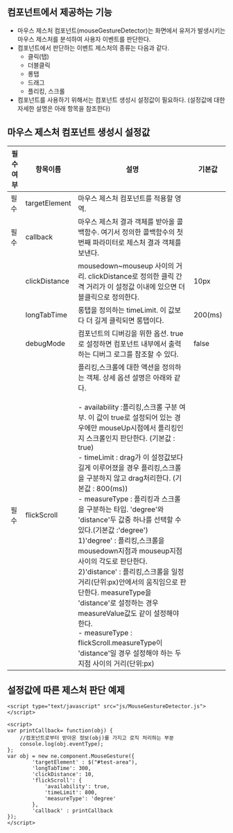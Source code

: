 ## 컴포넌트에서 제공하는 기능 
  * 마우스 제스처 컴포넌트(mouseGestureDetector)는 화면에서 유저가 발생시키는 마우스 제스처를 분석하여 사용자 이벤트를 판단한다.
  * 컴포넌트에서 판단하는 이벤트 제스처의 종류는 다음과 같다.
    * 클릭(탭)
    * 더블클릭 
    * 롱탭 
    * 드래그
    * 플리킹, 스크롤 
  * 컴포넌트를 사용하기 위해서는 컴포넌트 생성시 설정값이 필요하다. (설정값에 대한 자세한 설명은 아래 항목을 참조한다) 

## 마우스 제스처 컴포넌트 생성시 설정값

| 필수여부 | 항목이름          |설명|기본값|
| ---------- | ----------- |----------- |----------- |
| 필수  | targetElement |마우스 제스처 컴포넌트를 적용할 영역.| |
| 필수  | callback     |마우스 제스처 결과 객체를 받아올 콜백함수. 여기서 정의한 콜백함수의 첫번째 파라미터로 제스처 결과 객체를 보낸다.| |
| | clickDistance | mousedown~mouseup 사이의 거리. clickDistance로 정의한 클릭 간격 거리가 이 설정값 이내에 있으면 더블클릭으로 정의한다. | 10px |
| | longTabTime | 롱탭을 정의하는 timeLimit. 이 값보다 더 길게 클릭되면 롱탭이다. | 200(ms) |
| | debugMode | 컴포넌트의 디버깅을 위한 옵션. true로 설정하면 컴포넌트 내부에서 출력하는 디버그 로그를 참조할 수 있다. | false |
| 필수 | flickScroll| 플리킹,스크롤에 대한 액션을 정의하는 객체. 상세 옵션 설명은 아래와 같다. <br><br> - availability :플리킹,스크롤 구분 여부. 이 값이 true로 설정되어 있는 경우에만 mouseUp시점에서 플리킹인지 스크롤인지 판단한다. (기본값 : true) <br>- timeLimit : drag가 이 설정값보다 길게 이루어졌을 경우 플리킹,스크롤을 구분하지 않고 drag처리한다. (기본값 : 800(ms)) <br>- measureType : 플리킹과 스크롤을 구분하는 타입. 'degree'와 'distance'두 값중 하나를 선택할 수 있다.(기본값 :'degree')<br> 1)'degree' : 플리킹,스크롤을 mousedown지점과 mouseup지점 사이의 각도로 판단한다. <br> 2)'distance' : 플리킹,스크롤을 일정 거리(단위:px)안에서의 움직임으로 판단한다. measureType을 'distance'로 설정하는 경우 measureValue값도 같이 설정해야 한다. <br> - measureType : flickScroll.measureType이 'distance'일 경우 설정해야 하는 두 지점 사이의 거리(단위:px) | |

## 설정값에 따른 제스처 판단 예제 
```
<script type="text/javascript" src="js/MouseGestureDetector.js"></script>
 
<script>
var printCallback= function(obj) {
    //컴포넌트로부터 받아온 정보(obj)를 가지고 로직 처리하는 부분
    console.log(obj.eventType);  
};
var obj = new ne.component.MouseGesture({
        'targetElement' : $("#test-area"),
        'longTabTime': 300,           
        'clickDistance': 10,
        'flickScroll': {
            'availability': true,      
            'timeLimit': 800,
            'measureType': 'degree'
        },
        'callback' : printCallback
});
</script>
```
